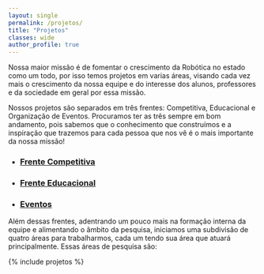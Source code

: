 ```yaml
---
layout: single
permalink: /projetos/
title: "Projetos"
classes: wide
author_profile: true
---
```


Nossa maior missão é de fomentar o crescimento da Robótica no estado como um todo, por isso temos projetos em varias áreas, visando cada vez mais o crescimento da nossa equipe e do interesse dos alunos, professores e da sociedade em geral por essa missão.

Nossos projetos são separados em três frentes: Competitiva, Educacional e Organização de Eventos. Procuramos ter as três sempre em bom andamento, pois sabemos que o conhecimento que construímos e a inspiração que trazemos para cada pessoa que nos vê é o mais importante da nossa missão!

- ### [Frente Competitiva](frente_competitiva)
- ### [Frente Educacional](frente_educacional)
- ### [Eventos](eventos)

Além dessas frentes, adentrando um pouco mais na formação interna da equipe e alimentando o âmbito da pesquisa, iniciamos uma subdivisão de quatro áreas para trabalharmos, cada um tendo sua área que atuará principalmente. Essas áreas de pesquisa são:

{% include projetos %}

<!-- - ### [Duckietown](duckietown)
- ### [VSSS](vsss)
- ### [PDR](pdr)
- ### [PATE](pate) -->
